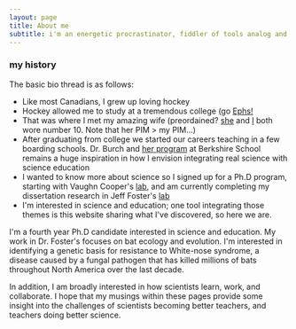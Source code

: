```yaml
---
layout: page
title: About me
subtitle: i'm an energetic procrastinator, fiddler of tools analog and digital, and enjoy the battle of learning
---
```


### my history

The basic bio thread is as follows:  
- Like most Canadians, I grew up loving hockey  
- Hockey allowed me to study at a tremendous college (go [Ephs!](https://www.williams.edu/)  
- That was where I met my amazing wife (preordained? [she](http://collegehockeystats.net/0506/teamstats/wilw) and [I](http://collegehockeystats.net/0506/teamstats/wilm) both wore number 10. Note that her PIM > my PIM...)  
- After graduating from college we started our careers teaching in a few boarding schools. Dr. Burch and [her program](http://www.berkshireschool.org/academics/signature-programs/) at Berkshire School remains a huge inspiration in how I envision integrating real science with science education  
- I wanted to know more about science so I signed up for a Ph.D program, starting with Vaughn Cooper's [lab](http://micropopbio.org/), and am currently completing my dissertation research in Jeff Foster's [lab](http://fozlab.weebly.com/)  
- I'm interested in science and education; one tool integrating those themes is this website sharing what I've discovered, so here we are.  

I'm a fourth year Ph.D candidate interested in science and education. My work in Dr. Foster's focuses on bat ecology and evolution. I'm interested in identifying a genetic basis for resistance to White-nose syndrome, a disease caused by a fungal pathogen that has killed millions of bats throughout North America over the last decade.  

In addition, I am broadly interested in how scientists learn, work, and collaborate. I hope that my musings within these pages provide some insight into the challenges of scientists becoming better teachers, and teachers doing better science. 
